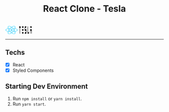 <h1 align="center">
React Clone - Tesla
</h1>

<div style="display: inline_block"><br>
<img align="center" alt="Rafa-React" height="30" width="40" src="https://raw.githubusercontent.com/devicons/devicon/master/icons/react/react-original.svg">
<img align="center" alt="Hfanes-Tesla" height="30" width="40" src="https://github.com/Hfanes/tesla-clone/blob/master/public/images/logo.svg">
</div>
<hr>

## Techs

- [x] React
- [x] Styled Components

## Starting Dev Environment

1. Run `npm install` or `yarn install`.<br />
2. Run `yarn start`.<br />
